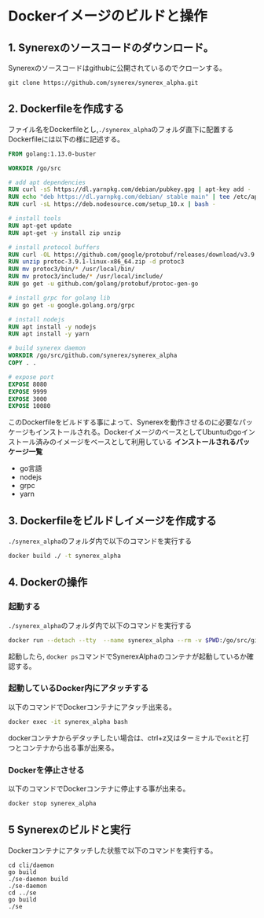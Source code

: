 # Dockerイメージのビルドと操作

## 1. Synerexのソースコードのダウンロード。  
Synerexのソースコードはgithubに公開されているのでクローンする。
``` git
git clone https://github.com/synerex/synerex_alpha.git
```

## 2. Dockerfileを作成する    
ファイル名をDockerfileとし,`./synerex_alpha`のフォルダ直下に配置する
Dockerfileには以下の様に記述する。  
``` Dockerfile
FROM golang:1.13.0-buster

WORKDIR /go/src

# add apt dependencies 
RUN curl -sS https://dl.yarnpkg.com/debian/pubkey.gpg | apt-key add -
RUN echo "deb https://dl.yarnpkg.com/debian/ stable main" | tee /etc/apt/sources.list.d/yarn.list
RUN curl -sL https://deb.nodesource.com/setup_10.x | bash -

# install tools
RUN apt-get update
RUN apt-get -y install zip unzip

# install protocol buffers
RUN curl -OL https://github.com/google/protobuf/releases/download/v3.9.1/protoc-3.9.1-linux-x86_64.zip
RUN unzip protoc-3.9.1-linux-x86_64.zip -d protoc3
RUN mv protoc3/bin/* /usr/local/bin/
RUN mv protoc3/include/* /usr/local/include/
RUN go get -u github.com/golang/protobuf/protoc-gen-go

# install grpc for golang lib
RUN go get -u google.golang.org/grpc

# install nodejs
RUN apt install -y nodejs
RUN apt install -y yarn

# build synerex daemon
WORKDIR /go/src/github.com/synerex/synerex_alpha
COPY . .

# expose port
EXPOSE 8080
EXPOSE 9999
EXPOSE 3000
EXPOSE 10080
```
このDockerfileをビルドする事によって、Synerexを動作させるのに必要なパッケージもインストールされる。DockerイメージのベースとしてUbuntuのgoインストール済みのイメージをベースとして利用している
**インストールされるパッケージ一覧**
- go言語
- nodejs
- grpc
- yarn

## 3. Dockerfileをビルドしイメージを作成する  
`./synerex_alpha`のフォルダ内で以下のコマンドを実行する
```bash
docker build ./ -t synerex_alpha
```

## 4. Dockerの操作
### 起動する  
`./synerex_alpha`のフォルダ内で以下のコマンドを実行する

```bash
docker run --detach --tty  --name synerex_alpha --rm -v $PWD:/go/src/github.com/synerex/synerex_alpha -p 8080:8080 -p 3000:3000 -p 10080:10080 synerex_alpha
```

起動したら, `docker ps`コマンドでSynerexAlphaのコンテナが起動しているか確認する。

### 起動しているDocker内にアタッチする
以下のコマンドでDockerコンテナにアタッチ出来る。  
```sh
docker exec -it synerex_alpha bash
```
dockerコンテナからデタッチしたい場合は、ctrl+z又はターミナルで`exit`と打つとコンテナから出る事が出来る。


###  Dockerを停止させる
以下のコマンドでDockerコンテナに停止する事が出来る。  
```sh
docker stop synerex_alpha
```

## 5 Synerexのビルドと実行
Dockerコンテナにアタッチした状態で以下のコマンドを実行する。  
```
cd cli/daemon
go build
./se-daemon build
./se-daemon
cd ../se
go build
./se
```